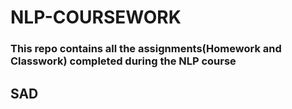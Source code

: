 # NLP-COURSEWORK
### This repo contains all the assignments(Homework and Classwork) completed during the NLP course
## SAD
